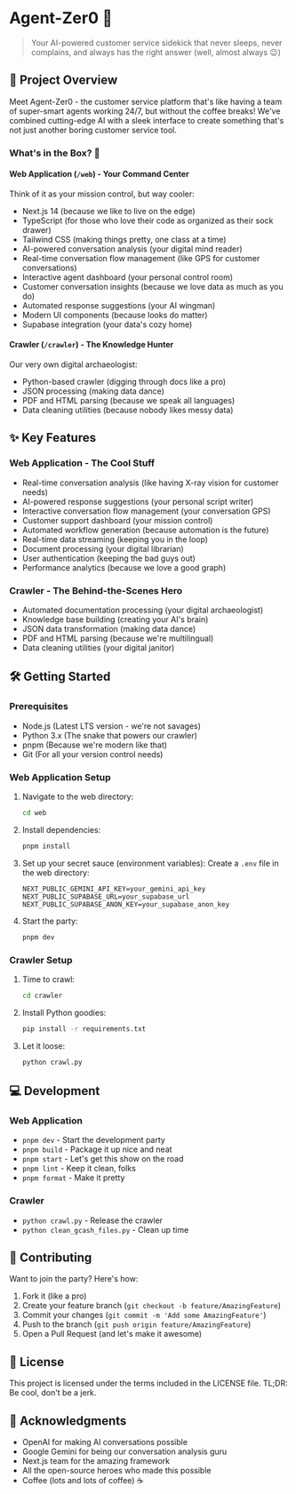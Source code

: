 # Agent-Zer0 🤖

> Your AI-powered customer service sidekick that never sleeps, never complains, and always has the right answer (well, almost always 😉)

## 🚀 Project Overview

Meet Agent-Zer0 - the customer service platform that's like having a team of super-smart agents working 24/7, but without the coffee breaks! We've combined cutting-edge AI with a sleek interface to create something that's not just another boring customer service tool.

### What's in the Box? 🎁

#### Web Application (`/web`) - Your Command Center
Think of it as your mission control, but way cooler:
- Next.js 14 (because we like to live on the edge)
- TypeScript (for those who love their code as organized as their sock drawer)
- Tailwind CSS (making things pretty, one class at a time)
- AI-powered conversation analysis (your digital mind reader)
- Real-time conversation flow management (like GPS for customer conversations)
- Interactive agent dashboard (your personal control room)
- Customer conversation insights (because we love data as much as you do)
- Automated response suggestions (your AI wingman)
- Modern UI components (because looks do matter)
- Supabase integration (your data's cozy home)

#### Crawler (`/crawler`) - The Knowledge Hunter
Our very own digital archaeologist:
- Python-based crawler (digging through docs like a pro)
- JSON processing (making data dance)
- PDF and HTML parsing (because we speak all languages)
- Data cleaning utilities (because nobody likes messy data)

## ✨ Key Features

### Web Application - The Cool Stuff
- Real-time conversation analysis (like having X-ray vision for customer needs)
- AI-powered response suggestions (your personal script writer)
- Interactive conversation flow management (your conversation GPS)
- Customer support dashboard (your mission control)
- Automated workflow generation (because automation is the future)
- Real-time data streaming (keeping you in the loop)
- Document processing (your digital librarian)
- User authentication (keeping the bad guys out)
- Performance analytics (because we love a good graph)

### Crawler - The Behind-the-Scenes Hero
- Automated documentation processing (your digital archaeologist)
- Knowledge base building (creating your AI's brain)
- JSON data transformation (making data dance)
- PDF and HTML parsing (because we're multilingual)
- Data cleaning utilities (your digital janitor)

## 🛠️ Getting Started

### Prerequisites
- Node.js (Latest LTS version - we're not savages)
- Python 3.x (The snake that powers our crawler)
- pnpm (Because we're modern like that)
- Git (For all your version control needs)

### Web Application Setup
1. Navigate to the web directory:
   ```bash
   cd web
   ```

2. Install dependencies:
   ```bash
   pnpm install
   ```

3. Set up your secret sauce (environment variables):
   Create a `.env` file in the web directory:
   ```
   NEXT_PUBLIC_GEMINI_API_KEY=your_gemini_api_key
   NEXT_PUBLIC_SUPABASE_URL=your_supabase_url
   NEXT_PUBLIC_SUPABASE_ANON_KEY=your_supabase_anon_key
   ```

4. Start the party:
   ```bash
   pnpm dev
   ```

### Crawler Setup
1. Time to crawl:
   ```bash
   cd crawler
   ```

2. Install Python goodies:
   ```bash
   pip install -r requirements.txt
   ```

3. Let it loose:
   ```bash
   python crawl.py
   ```

## 💻 Development

### Web Application
- `pnpm dev` - Start the development party
- `pnpm build` - Package it up nice and neat
- `pnpm start` - Let's get this show on the road
- `pnpm lint` - Keep it clean, folks
- `pnpm format` - Make it pretty

### Crawler
- `python crawl.py` - Release the crawler
- `python clean_gcash_files.py` - Clean up time

## 🤝 Contributing

Want to join the party? Here's how:

1. Fork it (like a pro)
2. Create your feature branch (`git checkout -b feature/AmazingFeature`)
3. Commit your changes (`git commit -m 'Add some AmazingFeature'`)
4. Push to the branch (`git push origin feature/AmazingFeature`)
5. Open a Pull Request (and let's make it awesome)

## 📜 License

This project is licensed under the terms included in the LICENSE file. TL;DR: Be cool, don't be a jerk.

## 🙏 Acknowledgments

- OpenAI for making AI conversations possible
- Google Gemini for being our conversation analysis guru
- Next.js team for the amazing framework
- All the open-source heroes who made this possible
- Coffee (lots and lots of coffee) ☕
